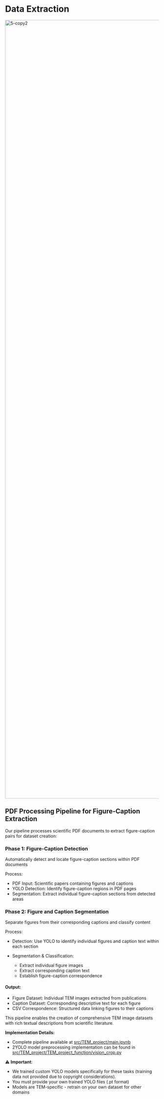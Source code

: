 # Data Extraction
<img width="3654" height="2547" alt="5-copy2" src="https://github.com/user-attachments/assets/7e45c56d-bcbb-4ff2-831b-1dd85bf7a62b" />

## PDF Processing Pipeline for Figure-Caption Extraction
Our pipeline processes scientific PDF documents to extract figure-caption pairs for dataset creation:

### Phase 1: Figure-Caption Detection
Automatically detect and locate figure-caption sections within PDF documents

Process:

- PDF Input: Scientific papers containing figures and captions
- YOLO Detection: Identify figure-caption regions in PDF pages
- Segmentation: Extract individual figure-caption sections from detected areas

### Phase 2: Figure and Caption Segmentation
Separate figures from their corresponding captions and classify content

Process:

- Detection: Use YOLO to identify individual figures and caption text within each section
- Segmentation & Classification:

  - Extract individual figure images
  - Extract corresponding caption text
  - Establish figure-caption correspondence

#### Output:

- Figure Dataset: Individual TEM images extracted from publications
- Caption Dataset: Corresponding descriptive text for each figure
- CSV Correspondence: Structured data linking figures to their captions

This pipeline enables the creation of comprehensive TEM image datasets with rich textual descriptions from scientific literature.

**Implementation Details:**
- Complete pipeline available at [src/TEM_project/main.ipynb](https://github.com/SmartLab-Roy/visual-qa-tem/blob/main/src/TEM_project/main.ipynb)
- 2YOLO model preprocessing implementation can be found in [src/TEM_project/TEM_project_function/vision_crop.py](https://github.com/SmartLab-Roy/visual-qa-tem/blob/main/src/TEM_project/TEM_project_function/vision_crop.py)
  
⚠️ **Important**:
- We trained custom YOLO models specifically for these tasks (training data not provided due to copyright considerations).
- You must provide your own trained YOLO files (.pt format)
- Models are TEM-specific - retrain on your own dataset for other domains
